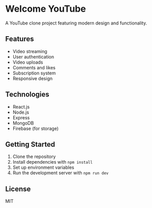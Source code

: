 # Welcome YouTube

A YouTube clone project featuring modern design and functionality.

## Features

- Video streaming
- User authentication
- Video uploads
- Comments and likes
- Subscription system
- Responsive design

## Technologies

- React.js
- Node.js
- Express
- MongoDB
- Firebase (for storage)

## Getting Started

1. Clone the repository
2. Install dependencies with `npm install`
3. Set up environment variables
4. Run the development server with `npm run dev`

## License

MIT 